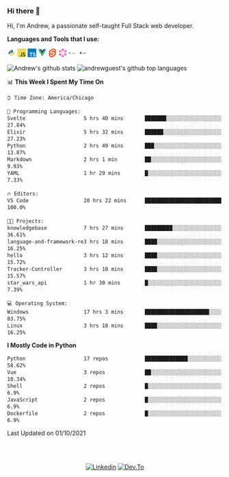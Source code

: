 ### Hi there 👋

Hi, I'm Andrew, a passionate self-taught Full Stack web developer.

**Languages and Tools that I use:**  

<code><img height="20" src="https://raw.githubusercontent.com/github/explore/80688e429a7d4ef2fca1e82350fe8e3517d3494d/topics/python/python.png"></code>
<code><img height="20" src="https://raw.githubusercontent.com/github/explore/80688e429a7d4ef2fca1e82350fe8e3517d3494d/topics/javascript/javascript.png"></code>
<code><img height="20" src="https://raw.githubusercontent.com/github/explore/80688e429a7d4ef2fca1e82350fe8e3517d3494d/topics/typescript/typescript.png"></code>
<code><img height="20" src="https://raw.githubusercontent.com/github/explore/80688e429a7d4ef2fca1e82350fe8e3517d3494d/topics/vue/vue.png"></code>
<code><img height="20" src="https://raw.githubusercontent.com/github/explore/42198dc9113595ddd22cc12771bb719c8cf08b67/topics/svelte/svelte.png"></code>
<code><img height="20" src="https://raw.githubusercontent.com/github/explore/5c058a388828bb5fde0bcafd4bc867b5bb3f26f3/topics/graphql/graphql.png"></code>
<code><img height="20" src="https://raw.githubusercontent.com/github/explore/80688e429a7d4ef2fca1e82350fe8e3517d3494d/topics/mongodb/mongodb.png"></code>
<code><img height="20" src="https://raw.githubusercontent.com/github/explore/d106aa3f6fa091ab80ab5c8cf0d931baff3caaea/topics/elixir/elixir.png"></code>

![Andrew's github stats](https://github-readme-stats.vercel.app/api?username=andrewguest&show_icons=true&theme=vue-dark&count_private=true)
<img height="180em" src="https://github-readme-stats.vercel.app/api/top-langs/?username=andrewguest&theme=vue-dark&layout=compact" alt="andrewguest's github top languages" />

<!--START_SECTION:waka-->
📊 **This Week I Spent My Time On** 

```text
⌚︎ Time Zone: America/Chicago

💬 Programming Languages: 
Svelte                   5 hrs 40 mins       ███████░░░░░░░░░░░░░░░░░░   27.84% 
Elixir                   5 hrs 32 mins       ██████░░░░░░░░░░░░░░░░░░░   27.23% 
Python                   2 hrs 49 mins       ███░░░░░░░░░░░░░░░░░░░░░░   13.87% 
Markdown                 2 hrs 1 min         ██░░░░░░░░░░░░░░░░░░░░░░░   9.93% 
YAML                     1 hr 29 mins        █░░░░░░░░░░░░░░░░░░░░░░░░   7.33%

🔥 Editors: 
VS Code                  20 hrs 22 mins      █████████████████████████   100.0%

🐱‍💻 Projects: 
knowledgebase            7 hrs 27 mins       █████████░░░░░░░░░░░░░░░░   36.61% 
language-and-framework-re3 hrs 18 mins       ████░░░░░░░░░░░░░░░░░░░░░   16.25% 
hello                    3 hrs 12 mins       ████░░░░░░░░░░░░░░░░░░░░░   15.72% 
Tracker-Controller       3 hrs 10 mins       ████░░░░░░░░░░░░░░░░░░░░░   15.57% 
star_wars_api            1 hr 30 mins        █░░░░░░░░░░░░░░░░░░░░░░░░   7.39%

💻 Operating System: 
Windows                  17 hrs 3 mins       █████████████████████░░░░   83.75% 
Linux                    3 hrs 18 mins       ████░░░░░░░░░░░░░░░░░░░░░   16.25%

```

**I Mostly Code in Python** 

```text
Python                   17 repos            ██████████████░░░░░░░░░░░   58.62% 
Vue                      3 repos             ██░░░░░░░░░░░░░░░░░░░░░░░   10.34% 
Shell                    2 repos             █░░░░░░░░░░░░░░░░░░░░░░░░   6.9% 
JavaScript               2 repos             █░░░░░░░░░░░░░░░░░░░░░░░░   6.9% 
Dockerfile               2 repos             █░░░░░░░░░░░░░░░░░░░░░░░░   6.9%

```



 Last Updated on 01/10/2021
<!--END_SECTION:waka-->

<br><br>
<p align="center">
   <a href="https://www.linkedin.com/in/andrew-guest-a891759a" target="_blank"><img src="https://img.shields.io/badge/LinkedIn-0077B5?style=for-the-badge&logo=linkedin&logoColor=white" alt="Linkedin"></a>
  <a href="https://dev.to/aguest" target="_blank"><img src="https://img.shields.io/badge/Dev.to-0A0A0A?style=for-the-badge&logo=dev%2Eto&logoColor=white" alt="Dev.To"></a>
</p>
